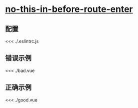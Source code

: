 # [no-this-in-before-route-enter](https://eslint.vuejs.org/rules/no-this-in-before-route-enter.html)

## 配置

<<< ./.eslintrc.js

## 错误示例

<<< ./bad.vue

## 正确示例

<<< ./good.vue
